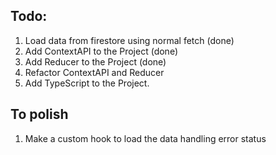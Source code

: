 ## Todo:

1. Load data from firestore using normal fetch (done)
1. Add ContextAPI to the Project (done)
1. Add Reducer to the Project (done)
1. Refactor ContextAPI and Reducer
1. Add TypeScript to the Project.

## To polish

1. Make a custom hook to load the data handling error status

